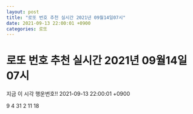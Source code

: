 ```yaml
---
layout: post
title: "로또 번호 추천 실시간 2021년 09월14일07시"
date: 2021-09-13 22:00:01 +0900
categories: 로또
---
```


# 로또 번호 추천 실시간 2021년 09월14일07시

지금 이 시각 행운번호!! 2021-09-13 22:00:01 +0900

 9  4  31  2  11  18 

